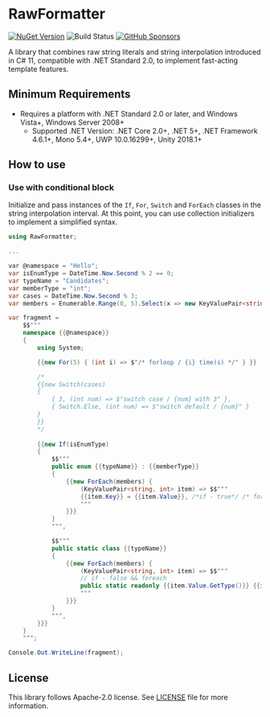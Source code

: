 # RawFormatter

[![NuGet Version](https://img.shields.io/nuget/v/RawFormatter)](https://www.nuget.org/packages/RawFormatter/) ![Build Status](https://github.com/rkttu/RawFormatter/actions/workflows/dotnet.yml/badge.svg) [![GitHub Sponsors](https://img.shields.io/github/sponsors/rkttu)](https://github.com/sponsors/rkttu/)

A library that combines raw string literals and string interpolation introduced in C# 11, compatible with .NET Standard 2.0, to implement fast-acting template features.

## Minimum Requirements

- Requires a platform with .NET Standard 2.0 or later, and Windows Vista+, Windows Server 2008+
  - Supported .NET Version: .NET Core 2.0+, .NET 5+, .NET Framework 4.6.1+, Mono 5.4+, UWP 10.0.16299+, Unity 2018.1+

## How to use

### Use with conditional block

Initialize and pass instances of the `If`, `For`, `Switch` and `ForEach` classes in the string interpolation interval. At this point, you can use collection initializers to implement a simplified syntax.

```csharp
using RawFormatter;

...

var @namespace = "Hello";
var isEnumType = DateTime.Now.Second % 2 == 0;
var typeName = "Candidates";
var memberType = "int";
var cases = DateTime.Now.Second % 3;
var members = Enumerable.Range(0, 5).Select(x => new KeyValuePair<string, int>($"Member{x}", x)).ToArray();

var fragment =
	$$"""
	namespace {{@namespace}}
	{
		using System;

		{{new For(5) { (int i) => $"/* forloop / {i} time(s) */" } }}

		/*
		{{new Switch(cases)
		{
			{ 3, (int num) => $"switch case / {num} with 3" },
			{ Switch.Else, (int num) => $"switch default / {num}" }
		}
		}}
		*/
			
		{{new If(isEnumType)
		{
			$$"""
			public enum {{typeName}} : {{memberType}}
			{
				{{new ForEach(members) {
					(KeyValuePair<string, int> item) => $$"""
					{{item.Key}} = {{item.Value}}, /*if - true*/ /* foreach */
					"""
				}}}
			}
			""",

			$$"""
			public static class {{typeName}}
			{
				{{new ForEach(members) {
					(KeyValuePair<string, int> item) => $$"""
					// if - false && foreach
					public static readonly {{item.Value.GetType()}} {{item.Key}} = {{item.Value}};
					"""
				}}}
			}
			""",
		}}}
	}
	""";

Console.Out.WriteLine(fragment);
```

## License

This library follows Apache-2.0 license. See [LICENSE](./LICENSE) file for more information.
